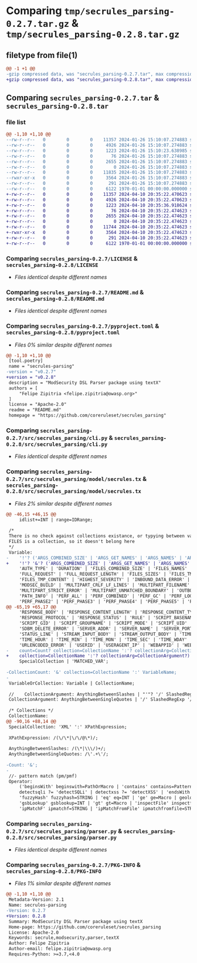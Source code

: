 # Comparing `tmp/secrules_parsing-0.2.7.tar.gz` & `tmp/secrules_parsing-0.2.8.tar.gz`

## filetype from file(1)

```diff
@@ -1 +1 @@
-gzip compressed data, was "secrules_parsing-0.2.7.tar", max compression
+gzip compressed data, was "secrules_parsing-0.2.8.tar", max compression
```

## Comparing `secrules_parsing-0.2.7.tar` & `secrules_parsing-0.2.8.tar`

### file list

```diff
@@ -1,10 +1,10 @@
--rw-r--r--   0        0        0    11357 2024-01-26 15:10:07.274883 secrules_parsing-0.2.7/LICENSE
--rw-r--r--   0        0        0     4926 2024-01-26 15:10:07.274883 secrules_parsing-0.2.7/README.md
--rw-r--r--   0        0        0     1223 2024-01-26 15:10:23.638985 secrules_parsing-0.2.7/pyproject.toml
--rw-r--r--   0        0        0       76 2024-01-26 15:10:07.274883 secrules_parsing-0.2.7/src/secrules_parsing/__init__.py
--rw-r--r--   0        0        0     2655 2024-01-26 15:10:07.274883 secrules_parsing-0.2.7/src/secrules_parsing/cli.py
--rw-r--r--   0        0        0        0 2024-01-26 15:10:07.274883 secrules_parsing-0.2.7/src/secrules_parsing/model/__init__.py
--rw-r--r--   0        0        0    11835 2024-01-26 15:10:07.274883 secrules_parsing-0.2.7/src/secrules_parsing/model/secrules.tx
--rwxr-xr-x   0        0        0     3564 2024-01-26 15:10:07.274883 secrules_parsing-0.2.7/src/secrules_parsing/parser.py
--rw-r--r--   0        0        0      291 2024-01-26 15:10:07.274883 secrules_parsing-0.2.7/src/secrules_parsing/resources.py
--rw-r--r--   0        0        0     6122 1970-01-01 00:00:00.000000 secrules_parsing-0.2.7/PKG-INFO
+-rw-r--r--   0        0        0    11357 2024-04-10 20:35:22.470623 secrules_parsing-0.2.8/LICENSE
+-rw-r--r--   0        0        0     4926 2024-04-10 20:35:22.470623 secrules_parsing-0.2.8/README.md
+-rw-r--r--   0        0        0     1223 2024-04-10 20:35:36.918624 secrules_parsing-0.2.8/pyproject.toml
+-rw-r--r--   0        0        0       76 2024-04-10 20:35:22.474623 secrules_parsing-0.2.8/src/secrules_parsing/__init__.py
+-rw-r--r--   0        0        0     2655 2024-04-10 20:35:22.474623 secrules_parsing-0.2.8/src/secrules_parsing/cli.py
+-rw-r--r--   0        0        0        0 2024-04-10 20:35:22.474623 secrules_parsing-0.2.8/src/secrules_parsing/model/__init__.py
+-rw-r--r--   0        0        0    11744 2024-04-10 20:35:22.474623 secrules_parsing-0.2.8/src/secrules_parsing/model/secrules.tx
+-rwxr-xr-x   0        0        0     3564 2024-04-10 20:35:22.474623 secrules_parsing-0.2.8/src/secrules_parsing/parser.py
+-rw-r--r--   0        0        0      291 2024-04-10 20:35:22.474623 secrules_parsing-0.2.8/src/secrules_parsing/resources.py
+-rw-r--r--   0        0        0     6122 1970-01-01 00:00:00.000000 secrules_parsing-0.2.8/PKG-INFO
```

### Comparing `secrules_parsing-0.2.7/LICENSE` & `secrules_parsing-0.2.8/LICENSE`

 * *Files identical despite different names*

### Comparing `secrules_parsing-0.2.7/README.md` & `secrules_parsing-0.2.8/README.md`

 * *Files identical despite different names*

### Comparing `secrules_parsing-0.2.7/pyproject.toml` & `secrules_parsing-0.2.8/pyproject.toml`

 * *Files 0% similar despite different names*

```diff
@@ -1,10 +1,10 @@
 [tool.poetry]
 name = "secrules-parsing"
-version = "v0.2.7"
+version = "v0.2.8"
 description = "ModSecurity DSL Parser package using textX"
 authors = [
     "Felipe Zipitria <felipe.zipitria@owasp.org>"
 ]
 license = "Apache-2.0"
 readme = "README.md"
 homepage = "https://github.com/coreruleset/secrules_parsing"
```

### Comparing `secrules_parsing-0.2.7/src/secrules_parsing/cli.py` & `secrules_parsing-0.2.8/src/secrules_parsing/cli.py`

 * *Files identical despite different names*

### Comparing `secrules_parsing-0.2.7/src/secrules_parsing/model/secrules.tx` & `secrules_parsing-0.2.8/src/secrules_parsing/model/secrules.tx`

 * *Files 2% similar despite different names*

```diff
@@ -46,15 +46,15 @@
     idlist+=INT | range=IDRange;
 
 /*
 There is no check against collections existance, or typying between variables and value (e.g: TIME_DAY and its referred value must be equal to some integer)
 FILES is a collection, so it doesn't belong here
 */
 Variable:
-    '!'? ('ARGS_COMBINED_SIZE' | 'ARGS_GET_NAMES' | 'ARGS_NAMES' | 'ARGS_POST_NAMES' |
+    '!'? '&'? ('ARGS_COMBINED_SIZE' | 'ARGS_GET_NAMES' | 'ARGS_NAMES' | 'ARGS_POST_NAMES' |
     'AUTH_TYPE' | 'DURATION' | 'FILES_COMBINED_SIZE' | 'FILES_NAMES' | 'FILES' | 
     'FULL_REQUEST' | 'FULL_REQUEST_LENGTH' | 'FILES_SIZES' | 'FILES_TMPNAMES' | 
     'FILES_TMP_CONTENT' | 'HIGHEST_SEVERITY' | 'INBOUND_DATA_ERROR' | 'MATCHED_VAR_NAME' |
     'MODSEC_BUILD' | 'MULTIPART_CRLF_LF_LINES' | 'MULTIPART_FILENAME' | 'MULTIPART_NAME' |
     'MULTIPART_STRICT_ERROR' | 'MULTIPART_UNMATCHED_BOUNDARY' | 'OUTBOUND_DATA_ERROR' | 
     'PATH_INFO' | 'PERF_ALL' | 'PERF_COMBINED' | 'PERF_GC' | 'PERF_LOGGING' | 'PERF_PHASE1' |
     'PERF_PHASE2' | 'PERF_PHASE3' | 'PERF_PHASE4' | 'PERF_PHASE5' | 'PERF_SREAD' | 'PERF_SWRITE' |
@@ -65,19 +65,17 @@
     'RESPONSE_BODY' | 'RESPONSE_CONTENT_LENGTH' | 'RESPONSE_CONTENT_TYPE' |
     'RESPONSE_PROTOCOL' | 'RESPONSE_STATUS' | 'RULE' | 'SCRIPT_BASENAME' | 'SCRIPT_FILENAME' |
     'SCRIPT_GID' | 'SCRIPT_GROUPNAME' | 'SCRIPT_MODE' | 'SCRIPT_UID' | 'SCRIPT_USERNAME' |
     'SDBM_DELETE_ERROR' | 'SERVER_ADDR' | 'SERVER_NAME' | 'SERVER_PORT' | 'SESSION' | 'SESSIONID' |
     'STATUS_LINE' | 'STREAM_INPUT_BODY' | 'STREAM_OUTPUT_BODY' | 'TIME' | 'TIME_DAY' | 'TIME_EPOCH' |
     'TIME_HOUR' | 'TIME_MIN' | 'TIME_MON' | 'TIME_SEC' | 'TIME_WDAY' | 'TIME_YEAR' | 'UNIQUE_ID' |
     'URLENCODED_ERROR' | 'USERID' | 'USERAGENT_IP' | 'WEBAPPID' | 'WEBSERVER_ERROR_LOG' |
-    count=Count? collection=CollectionName ':'? collectionArg=CollectionArgument?) |
+    collection=CollectionName ':'? collectionArg=CollectionArgument?) |
     SpecialCollection | 'MATCHED_VAR';
 
-CollectionCount: '&' collection=CollectionName ':' VariableName;
-    
 VariableOrCollection: Variable | CollectionName;
     
 //    CollectionArgument: AnythingBetweenSlashes | "'"? '/' SlashedRegExp '/' "'"? | VariableName;
 CollectionArgument: AnythingBetweenSingleQuotes | '/' SlashedRegExp '/' | VariableName;
     
 /* Collections */
 CollectionName:
@@ -90,16 +88,14 @@
 SpecialCollection: 'XML' ':' XPathExpression;
 
 XPathExpression: /(\/\*|\/\/@\*)/;
 
 AnythingBetweenSlashes: /(\*|\\\/)+/;
 AnythingBetweenSingleQuotes: /\'.+\'/;
     
-Count: '&';
-
 //- pattern match (pm/pmf)    
 Operator:
     ('beginsWith' beginswith=PathOrMacro | 'contains' contains=PatternMatch | 'containsWord' containsWord=STRING |
     detectsqli ?= 'detectSQLi' | detectxss ?= 'detectXSS' | 'endsWith' endswith=ExtendedMacro |
     'fuzzyHash' fuzzyhash=STRING | 'eq' eq=INT | 'ge' ge=Macro | geolookup ?= 'geoLookup'  |
     'gsbLookup' gsblookup=INT | 'gt' gt=Macro | 'inspectFile' inspectfile=URI | 'ipMatch' ipmatch+=IPCIDR[','] |
     'ipMatchF' ipmatchf=STRING | 'ipMatchFromFile' ipmatchfromfile=STRING | 'le' le=INT | 'lt' lt=Macro |
```

### Comparing `secrules_parsing-0.2.7/src/secrules_parsing/parser.py` & `secrules_parsing-0.2.8/src/secrules_parsing/parser.py`

 * *Files identical despite different names*

### Comparing `secrules_parsing-0.2.7/PKG-INFO` & `secrules_parsing-0.2.8/PKG-INFO`

 * *Files 1% similar despite different names*

```diff
@@ -1,10 +1,10 @@
 Metadata-Version: 2.1
 Name: secrules-parsing
-Version: 0.2.7
+Version: 0.2.8
 Summary: ModSecurity DSL Parser package using textX
 Home-page: https://github.com/coreruleset/secrules_parsing
 License: Apache-2.0
 Keywords: secrule,modsecurity,parser,textX
 Author: Felipe Zipitria
 Author-email: felipe.zipitria@owasp.org
 Requires-Python: >=3.7,<4.0
```

